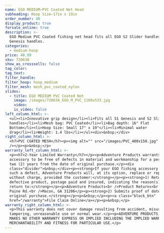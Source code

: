 ```yaml
---
name: EGO MEDIUM—PVC Coated Net Head
subheading: Hoop Size—17in x 19in
order_number: 40
display_product: true
forsale_online: true
description: >-
  EGO Medium PVC Coated fishing net head fits all EGO S2 Slider handles and S1
  Genesis handles.
categories:
  - medium-hoop
price: 48.99
sku: 72063A
show_as_crosssells: false
tag_color:
tag_text:
filter_handle:
filter_hoop: hoop_medium
filter_mesh: mesh_pvc_coated_nylon
slides:
  - title: EGO MEDIUM PVC Coated Net
    image: /images/72063A_EGO_M_PVC_1160x533.jpg
    video:
    is_video: false
left_column_html: >-
  <ul><li>Innovative grip design</li><li>Fits all S1 Genesis and S2 Slider
  handles</li><li>Mesh bag: PVC Coated</li><li>Bag depth: 16" Flat
  Bottom</li><li>Hoop Size: Small 17" x 19"</li><li>Minimal water
  drag</li><li>Weight: 1.4 lbs</li></ul><div>&nbsp;</div>
right_column_html: >-
  <h7>PVC COATED MESH</h7><p><img alt="" src="/images/PVC_400x150.jpg"
  /></p><p>&nbsp;</p>
warranty_left_column_html: >-
  <p><h7>2-Year Limited Warranty</h7></p><p>Adventure Products warrants your EGO
  accessory to be free of defects in material and workmanship for a period of
  two (2) years from the date of original purchase.</p><div
  class="divider">&nbsp;</div><p><strong>If your EGO fishing accessory exhibits
  such a defect, Adventure Products will, at its option, replace or repair it
  without charge, provided the customer:</strong></p><p><strong>1) Returns the
  defective product, postage paid and insured, indicating the reason(s) for the
  return to:</strong></p><p>Adventure Products<br />Product Returns<br />889 Guy
  Paine Rd.<br />Macon, GA 31206</p><p><strong>2) Submits proof of date of
  original purchase.</strong></p><p>&nbsp;</p><p><a class="block_btn"
  href="/warranty">File Claim Online</a></p><p>&nbsp;</p>
warranty_right_column_html: >-
  <p>This warranty does not cover damage resulting from accident, misuse, abuse,
  tampering, unreasonable use or normal wear.</p><p>ADVENTURE PRODUCTS, INC.
  MAKES NO OTHER WARRANTY EXPRESS OR IMPLIED INCLUDING THE IMPLIED WARRANTIES OF
  MERCHANTABILITY AND FITNESS FOR PARTICULAR USE.</p>
---
```

